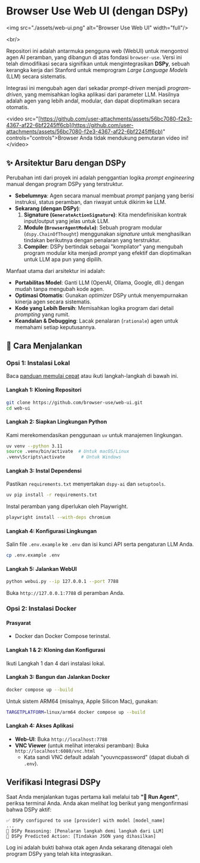 # Browser Use Web UI (dengan DSPy)

\<img src="./assets/web-ui.png" alt="Browser Use Web UI" width="full"/\>

\<br/\>

[](https://github.com/browser-use/web-ui/stargazers)
[](https://link.browser-use.com/discord)
[](https://docs.browser-use.com)
[](https://x.com/warmshao)

Repositori ini adalah antarmuka pengguna web (WebUI) untuk mengontrol agen AI peramban, yang dibangun di atas fondasi `browser-use`. Versi ini telah dimodifikasi secara signifikan untuk mengintegrasikan **DSPy**, sebuah kerangka kerja dari Stanford untuk memprogram *Large Language Models* (LLM) secara sistematis.

Integrasi ini mengubah agen dari sekadar *prompt-driven* menjadi *program-driven*, yang memisahkan logika aplikasi dari parameter LLM. Hasilnya adalah agen yang lebih andal, modular, dan dapat dioptimalkan secara otomatis.

\<video src="[https://github.com/user-attachments/assets/56bc7080-f2e3-4367-af22-6bf2245ff6cb](https://github.com/user-attachments/assets/56bc7080-f2e3-4367-af22-6bf2245ff6cb)" controls="controls"\>Browser Anda tidak mendukung pemutaran video ini\!\</video\>

## ✨ Arsitektur Baru dengan DSPy

Perubahan inti dari proyek ini adalah penggantian logika *prompt engineering* manual dengan program DSPy yang terstruktur.

  * **Sebelumnya**: Agen secara manual membuat *prompt* panjang yang berisi instruksi, status peramban, dan riwayat untuk dikirim ke LLM.
  * **Sekarang (dengan DSPy)**:
    1.  **Signature (`GenerateActionSignature`)**: Kita mendefinisikan kontrak input/output yang jelas untuk LLM.
    2.  **Module (`BrowserAgentModule`)**: Sebuah program modular (`dspy.ChainOfThought`) menggunakan *signature* untuk menghasilkan tindakan berikutnya dengan penalaran yang terstruktur.
    3.  **Compiler**: DSPy bertindak sebagai "kompilator" yang mengubah program modular kita menjadi *prompt* yang efektif dan dioptimalkan untuk LLM apa pun yang dipilih.

Manfaat utama dari arsitektur ini adalah:

  * **Portabilitas Model**: Ganti LLM (OpenAI, Ollama, Google, dll.) dengan mudah tanpa mengubah kode agen.
  * **Optimasi Otomatis**: Gunakan *optimizer* DSPy untuk menyempurnakan kinerja agen secara sistematis.
  * **Kode yang Lebih Bersih**: Memisahkan logika program dari detail *prompting* yang rumit.
  * **Keandalan & Debugging**: Lacak penalaran (`rationale`) agen untuk memahami setiap keputusannya.

## 🚀 Cara Menjalankan

### Opsi 1: Instalasi Lokal

Baca [panduan memulai cepat](https://docs.browser-use.com/quickstart#prepare-the-environment) atau ikuti langkah-langkah di bawah ini.

#### Langkah 1: Kloning Repositori

```bash
git clone https://github.com/browser-use/web-ui.git
cd web-ui
```

#### Langkah 2: Siapkan Lingkungan Python

Kami merekomendasikan penggunaan `uv` untuk manajemen lingkungan.

```bash
uv venv --python 3.11
source .venv/bin/activate  # Untuk macOS/Linux
.venv\Scripts\activate      # Untuk Windows
```

#### Langkah 3: Instal Dependensi

Pastikan `requirements.txt` menyertakan `dspy-ai` dan `setuptools`.

```bash
uv pip install -r requirements.txt
```

Instal peramban yang diperlukan oleh Playwright.

```bash
playwright install --with-deps chromium
```

#### Langkah 4: Konfigurasi Lingkungan

Salin file `.env.example` ke `.env` dan isi kunci API serta pengaturan LLM Anda.

```bash
cp .env.example .env
```

#### Langkah 5: Jalankan WebUI

```bash
python webui.py --ip 127.0.0.1 --port 7788
```

Buka `http://127.0.0.1:7788` di peramban Anda.

### Opsi 2: Instalasi Docker

#### Prasyarat

  - Docker dan Docker Compose terinstal.

#### Langkah 1 & 2: Kloning dan Konfigurasi

Ikuti Langkah 1 dan 4 dari instalasi lokal.

#### Langkah 3: Bangun dan Jalankan Docker

```bash
docker compose up --build
```

Untuk sistem ARM64 (misalnya, Apple Silicon Mac), gunakan:

```bash
TARGETPLATFORM=linux/arm64 docker compose up --build
```

#### Langkah 4: Akses Aplikasi

  - **Web-UI**: Buka `http://localhost:7788`
  - **VNC Viewer** (untuk melihat interaksi peramban): Buka `http://localhost:6080/vnc.html`
      - Kata sandi VNC default adalah "youvncpassword" (dapat diubah di `.env`).

## Verifikasi Integrasi DSPy

Saat Anda menjalankan tugas pertama kali melalui tab **"🤖 Run Agent"**, periksa terminal Anda. Anda akan melihat log berikut yang mengonfirmasi bahwa DSPy aktif:

```
✅ DSPy configured to use [provider] with model [model_name]
...
🧠 DSPy Reasoning: [Penalaran langkah demi langkah dari LLM]
🤖 DSPy Predicted Action: [Tindakan JSON yang dihasilkan]
```

Log ini adalah bukti bahwa otak agen Anda sekarang ditenagai oleh program DSPy yang telah kita integrasikan.
